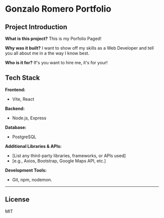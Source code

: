 # Gonzalo Romero Portfolio

## Project Introduction

<!-- What is the project about? Why did you build it? Who was it built for? -->

**What is this project?**
This is my Porfolio Paged!

**Why was it built?**
I want to show off my skills as a Web Developer and tell you all about me in a the way I know best.

**Who is it for?**
If's you want to hire me, it's for your!


## Tech Stack

**Frontend:**
- Vite, React

**Backend:**
-  Node.js, Express

**Database:**
- PostgreSQL

**Additional Libraries & APIs:**
- [List any third-party libraries, frameworks, or APIs used]
- [e.g., Axios, Bootstrap, Google Maps API, etc.]

**Development Tools:**
-  Git, npm, nodemon.

---

## License

MIT
